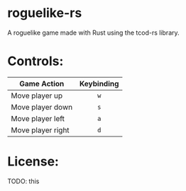# roguelike-rs
A roguelike game made with Rust using the tcod-rs library.

# Controls:

|Game Action | Keybinding |
|------------|:----------:|
| Move player up | `w` |
| Move player down | `s` |
| Move player left | `a` |
| Move player right | `d` |

# License:
TODO: this